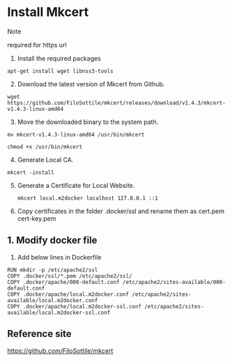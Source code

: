 # Install Mkcert  ##
> [!NOTE]
> required for https url
 1. Install the required packages
```
apt-get install wget libnss3-tools
```
2. Download the latest version of Mkcert from Github.
 ```
wget https://github.com/FiloSottile/mkcert/releases/download/v1.4.3/mkcert-v1.4.3-linux-amd64
```
3. Move the downloaded binary to the system path.
```
mv mkcert-v1.4.3-linux-amd64 /usr/bin/mkcert
```
```
chmod +x /usr/bin/mkcert
```
4. Generate Local CA.
```
mkcert -install
```
5. Generate a Certificate for Local Website.
   ```
   mkcert local.m2docker localhost 127.0.0.1 ::1
   ```
6. Copy certificates in the folder .docker/ssl and rename them as cert.pem cert-key.pem 

## 1. Modify docker file ##

1. Add below lines in Dockerfile
```
RUN mkdir -p /etc/apache2/ssl
COPY .docker/ssl/*.pem /etc/apache2/ssl/
COPY .docker/apache/000-default.conf /etc/apache2/sites-available/000-default.conf
COPY .docker/apache/local.m2docker.conf /etc/apache2/sites-available/local.m2docker.conf
COPY .docker/apache/local.m2docker-ssl.conf /etc/apache2/sites-available/local.m2docker-ssl.conf
```
## Reference site ##
https://github.com/FiloSottile/mkcert
